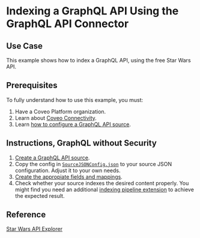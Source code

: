 # Indexing a GraphQL API Using the GraphQL API Connector

## Use Case

This example shows how to index a GraphQL API, using the free Star Wars API.

## Prerequisites

To fully understand how to use this example, you must:

1. Have a Coveo Platform organization.
2. Learn about [Coveo Connectivity](https://docs.coveo.com/en/1702/).
3. Learn [how to configure a GraphQL API source](https://docs.coveo.com/en/n6gh2329/).

## Instructions, GraphQL without Security

1. [Create a GraphQL API source](https://docs.coveo.com/en/n6gh2329/).
2. Copy the config in [`SourceJSONConfig.json`](./SourceJSONConfig.json) to your source JSON configuration. Adjust it to your own needs.
3. [Create the appropiate fields and mappings](https://docs.coveo.com/en/n6gh2329#completion).
4. Check whether your source indexes the desired content properly. You might find you need an additional [indexing pipeline extension](https://docs.coveo.com/en/1645/) to achieve the expected result.

## Reference

[Star Wars API Explorer](https://studio.apollographql.com/public/star-wars-swapi/variant/current/explorer)
